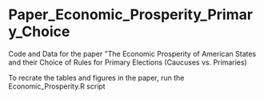 # Paper_Economic_Prosperity_Primary_Choice
Code and Data for the paper "The Economic Prosperity of American States and their Choice of Rules for Primary Elections (Caucuses vs. Primaries)

To recrate the tables and figures in the paper, run the Economic_Prosperity.R script
